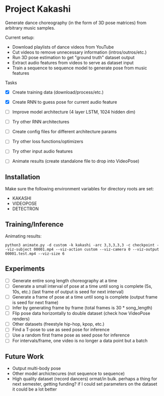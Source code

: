 # Project Kakashi
Generate dance choreography (in the form of 3D pose matrices) from arbitrary music samples.

Current setup:
- Download playlists of dance videos from YouTube
- Cut videos to remove unnecessary information (intros/outros/etc.)
- Run 3D pose estimation to get "ground truth" dataset output
- Extract audio features from videos to serve as dataset input
- Train a sequence to sequence model to generate pose from music features

Tasks
- [x] Create training data (download/process/etc.)
- [x] Create RNN to guess pose for current audio feature
- [ ] Improve model architecture (4 layer LSTM, 1024 hidden dim)
- [ ] Try other RNN architectures
- [ ] Create config files for different architecture params
- [ ] Try other loss functions/optimizers
- [ ] Try other input audio features
- [ ] Animate results (create standalone file to drop into VideoPose)


## Installation
Make sure the following environment variables for directory roots are set:
- KAKASHI
- VIDEOPOSE
- DETECTRON

## Training/Inference
Animating results:
```
python3 animate.py -d custom -k kakashi -arc 3,3,3,3,3 -c checkpoint --viz-subject 00001.mp4 --viz-action custom --viz-camera 0 --viz-output 00001.test.mp4 --viz-size 6
```

## Experiments
- [ ] Generate entire song length choreography at a time
- [ ] Generate a small interval of pose at a time until song is complete (5s, 10s, etc.) (last frame of output is seed for next interval)
- [ ] Generate a frame of pose at a time until song is complete (output frame is seed for next frame)
- [ ] Infer by generating frame by frame (total frames is 30 * song_length)
- [ ] Flip pose data horizontally to double dataset (check how VideoPose renders)
- [ ] Other datasets (freestyle hip-hop, kpop, etc.)
- [ ] Find a T-pose to use as seed pose for inference
- [ ] Use a random first frame pose as seed pose for inference
- [ ] For intervals/frame, one video is no longer a data point but a batch

## Future Work
- Output multi-body pose
- Other model archictecures (not sequence to sequence)
- High quality dataset (record dancers)
ormat/in bulk. perhaps a thing for next semester, getting funding? if I could set parameters on the dataset it could be a lot better
